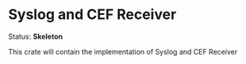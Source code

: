 # Syslog and CEF Receiver

Status: **Skeleton**

This crate will contain the implementation of Syslog and CEF Receiver
